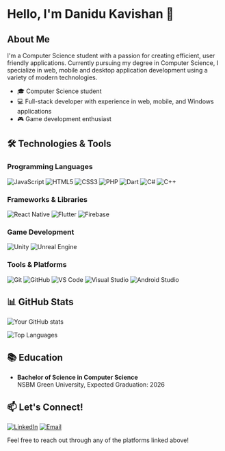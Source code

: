 # Hello, I'm Danidu Kavishan 👋



## About Me

I'm a Computer Science student with a passion for creating efficient, user friendly applications. Currently pursuing my degree in Computer Science, I specialize in web, mobile and desktop application development using a variety of modern technologies.

- 🎓 Computer Science student
- 💻 Full-stack developer with experience in web, mobile, and Windows applications
- 🎮 Game development enthusiast

## 🛠️ Technologies & Tools

### Programming Languages
![JavaScript](https://img.shields.io/badge/JavaScript-F7DF1E?style=flat-square&logo=javascript&logoColor=black)
![HTML5](https://img.shields.io/badge/HTML5-E34F26?style=flat-square&logo=html5&logoColor=white)
![CSS3](https://img.shields.io/badge/CSS3-1572B6?style=flat-square&logo=css3&logoColor=white)
![PHP](https://img.shields.io/badge/PHP-777BB4?style=flat-square&logo=php&logoColor=white)
![Dart](https://img.shields.io/badge/Dart-0175C2?style=flat-square&logo=dart&logoColor=white)
![C#](https://img.shields.io/badge/C%23-239120?style=flat-square&logo=c-sharp&logoColor=white)
![C++](https://img.shields.io/badge/C%2B%2B-00599C?style=flat-square&logo=c%2B%2B&logoColor=white)

### Frameworks & Libraries
![React Native](https://img.shields.io/badge/React_Native-20232A?style=flat-square&logo=react&logoColor=61DAFB)
![Flutter](https://img.shields.io/badge/Flutter-02569B?style=flat-square&logo=flutter&logoColor=white)
![Firebase](https://img.shields.io/badge/Firebase-FFCA28?style=flat-square&logo=firebase&logoColor=black)

### Game Development
![Unity](https://img.shields.io/badge/Unity-000000?style=flat-square&logo=unity&logoColor=white)
![Unreal Engine](https://img.shields.io/badge/Unreal_Engine-313131?style=flat-square&logo=unreal-engine&logoColor=white)

### Tools & Platforms
![Git](https://img.shields.io/badge/Git-F05032?style=flat-square&logo=git&logoColor=white)
![GitHub](https://img.shields.io/badge/GitHub-181717?style=flat-square&logo=github&logoColor=white)
![VS Code](https://img.shields.io/badge/VS_Code-007ACC?style=flat-square&logo=visual-studio-code&logoColor=white)
![Visual Studio](https://img.shields.io/badge/Visual_Studio-5C2D91?style=flat-square&logo=visual-studio&logoColor=white)
![Android Studio](https://img.shields.io/badge/Android_Studio-3DDC84?style=flat-square&logo=android-studio&logoColor=white)

## 📊 GitHub Stats

![Your GitHub stats](https://github-readme-stats.vercel.app/api?username=dananjaya2002&show_icons=true&theme=radical)

![Top Languages](https://github-readme-stats.vercel.app/api/top-langs/?username=dananjaya2002&layout=compact&theme=radical)

## 📚 Education

- **Bachelor of Science in Computer Science**  
  NSBM Green University, Expected Graduation: 2026

## 📫 Let's Connect!

[![LinkedIn](https://img.shields.io/badge/LinkedIn-0077B5?style=for-the-badge&logo=linkedin&logoColor=white)]( https://www.linkedin.com/in/kavishan-dananjaya-a2b31126b/)
[![Email](https://img.shields.io/badge/Email-D14836?style=for-the-badge&logo=gmail&logoColor=white)](mailto:kavishandananjaya2002@gmail.com)

Feel free to reach out through any of the platforms linked above!

